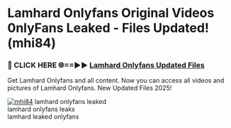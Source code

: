 # Lamhard Onlyfans Original Videos 0nlyFans Leaked - Files Updated! (mhi84)

<h3>🔴 CLICK HERE 🌐==►► <a href="https://tinyurl.com/2wckxsce" rel="nofollow">Lamhard Onlyfans Updated Files</a></h3>

Get Lamhard Onlyfans and all content. Now you can access all videos and pictures of Lamhard Onlyfans. New Updated Files 2025!

[![mhi84](https://i.imgur.com/AFduVYN.gif)](https://tinyurl.com/2wckxsce)
lamhard onlyfans leaked<br>
lamhard onlyfans leaks<br>
lamhard leaked onlyfans